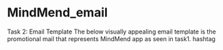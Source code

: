 # MindMend_email
Task 2: Email Template  The below visually appealing email template is the promotional mail that represents MindMend app as seen in task1. hashtag
